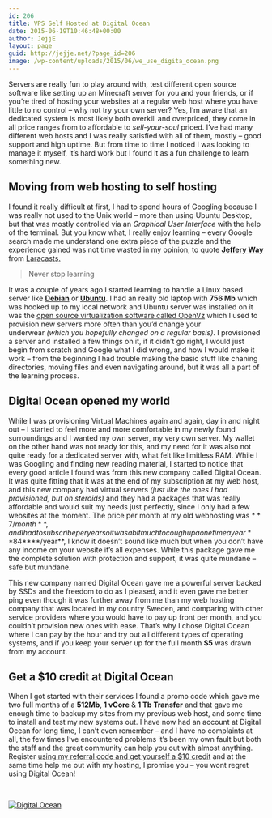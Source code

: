 ```yaml
---
id: 206
title: VPS Self Hosted at Digital Ocean
date: 2015-06-19T10:46:48+00:00
author: JejjE
layout: page
guid: http://jejje.net/?page_id=206
image: /wp-content/uploads/2015/06/we_use_digita_ocean.png
---
```

Servers are really fun to play around with, test different open source software like setting up an Minecraft server for you and your friends, or if you&#8217;re tired of hosting your websites at a regular web host where you have little to no control &#8211; why not try your own server? Yes, I&#8217;m aware that an dedicated system is most likely both overkill and overpriced, they come in all price ranges from to affordable to _sell-your-soul_ priced. I&#8217;ve had many different web hosts and I was really satisfied with all of them, mostly &#8211; good support and high uptime. But from time to time I noticed I was looking to manage it myself, it&#8217;s hard work but I found it as a fun challenge to learn something new.

## Moving from web hosting to self hosting

I found it really difficult at first, I had to spend hours of Googling because I was really not used to the Unix world &#8211; more than using Ubuntu Desktop, but that was mostly controlled via an _Graphical User Interface_ with the help of the terminal. But you know what, I really enjoy learning &#8211; every Google search made me understand one extra piece of the puzzle and the experience gained was not time wasted in my opinion, to quote **<a href="https://plus.google.com/117682024645575752797/posts" target="_blank" rel="nofollow">Jeffery Way</a>** from <a href="https://laracasts.com/" target="_blank" rel="nofollow">Laracasts.</a>

> Never stop learning

It was a couple of years ago I started learning to handle a Linux based server like **<a href="https://www.debian.org/" target="_blank" rel="nofollow">Debian</a>** or **<a href="http://www.ubuntu.com/" target="_blank" rel="nofollow">Ubuntu</a>**. I had an really old laptop with **756 Mb** which was hooked up to my local network and Ubuntu server was installed on it was the <a href="https://openvz.org/Main_Page" target="_blank" rel="nofollow">open source virtualization software called OpenVz</a> which I used to provision new servers more often than you&#8217;d change your underwear _(which you hopefully changed on a regular basis)_. I provisioned a server and installed a few things on it, if it didn&#8217;t go right, I would just begin from scratch and Google what I did wrong, and how I would make it work &#8211; from the beginning I had trouble making the basic stuff like chaning directories, moving files and even navigating around, but it was all a part of the learning process.

## Digital Ocean opened my world

While I was provisioning Virtual Machines again and again, day in and night out &#8211; I started to feel more and more comfortable in my newly found surroundings and I wanted my own server, my very own server. My wallet on the other hand was not ready for this, and my need for it was also not quite ready for a dedicated server with, what felt like limitless RAM. While I was Googling and finding new reading material, I started to notice that every good article I found was from this new company called Digital Ocean. It was quite fitting that it was at the end of my subscription at my web host, and this new company had virtual servers _(just like the ones I had provisioned, but on steroids)_ and they had a packages that was really affordable and would suit my needs just perfectly, since I only had a few websites at the moment. The price per month at my old webhosting was $**7/month**, and I had to subscribe per year so it was a bit much to cough up a one time a year **$84****/year**, I know it doesn&#8217;t sound like much but when you don&#8217;t have any income on your website it&#8217;s all expenses. While this package gave me the complete solution with protection and support, it was quite mundane &#8211; safe but mundane.

This new company named Digital Ocean gave me a powerful server backed by SSDs and the freedom to do as I pleased, and it even gave me better ping even though it was further away from me than my web hosting company that was located in my country Sweden, and comparing with other service providers where you would have to pay up front per month, and you couldn&#8217;t provision new ones with ease. That&#8217;s why I chose Digital Ocean where I can pay by the hour and try out all different types of operating systems, and if you keep your server up for the full month **$5** was drawn from my account.

## Get a $10 credit at Digital Ocean

When I got started with their services I found a promo code which gave me two full months of a **512Mb**, **1 vCore** & **1 Tb Transfer** and that gave me enough time to backup my sites from my previous web host, and some time to install and test my new systems out. I have now had an account at Digital Ocean for long time, I can&#8217;t even remember &#8211; and I have no complaints at all, the few times I&#8217;ve encountered problems it&#8217;s been my own fault but both the staff and the great community can help you out with almost anything. Register <a href="https://www.digitalocean.com/?refcode=ed395917266e" target="_blank" rel="nofollow">using my referral code and get yourself a $10 credit</a> and at the same time help me out with my hosting, I promise you &#8211; you wont regret using Digital Ocean!

&nbsp;

<a href="https://www.digitalocean.com/?refcode=ed395917266e" target="_blank" rel="nofollow"><img class="aligncenter wp-image-212 size-full" src="https://i0.wp.com/jejje.net/wp-content/uploads/2015/06/DO_Logo_Vertical_Black-1f85f3b9.png?resize=400%2C253" alt="Digital Ocean" srcset="https://i2.wp.com/jejje.net/wp-content/uploads/2015/06/DO_Logo_Vertical_Black-1f85f3b9.png?w=400 400w, https://i1.wp.com/jejje.net/wp-content/uploads/2015/06/DO_Logo_Vertical_Black-1f85f3b9.png?resize=300%2C190 300w" sizes="(max-width: 400px) 100vw, 400px" data-recalc-dims="1" /></a>

&nbsp;

<div style="font-size:0px;height:0px;line-height:0px;margin:0;padding:0;clear:both">
</div>